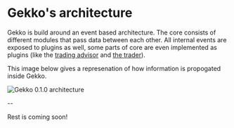 # Gekko's architecture

Gekko is build around an event based architecture. The core consists of different modules that pass data between each other. All internal events are exposed to plugins as well, some parts of core are even implemented as plugins (like the [trading advisor](https://github.com/askmike/gekko/blob/master/plugins/tradingAdvisor.js) and [the trader](https://github.com/askmike/gekko/blob/master/plugins/trader.js)).

This image below gives a represenation of how information is propogated inside Gekko.

![Gekko 0.1.0 architecture](http://data.wizb.it/misc/gekko-0.1.0-architecture.jpg)

--

Rest is coming soon!